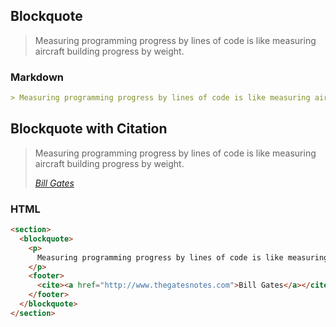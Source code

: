 ## Blockquote 

> Measuring programming progress by lines of code is like measuring aircraft building progress by weight.

### Markdown
```markdown
> Measuring programming progress by lines of code is like measuring aircraft building progress by weight.
```

## Blockquote with Citation
<section>
  <blockquote>
    <p>
      Measuring programming progress by lines of code is like measuring aircraft building progress by weight.
    </p>
    <footer>
      <cite><a href="http://www.thegatesnotes.com">Bill Gates</a></cite>
    </footer>
  </blockquote>
</section>

### HTML
```html
<section>
  <blockquote>
    <p>
      Measuring programming progress by lines of code is like measuring aircraft building progress by weight.
    </p>
    <footer>
      <cite><a href="http://www.thegatesnotes.com">Bill Gates</a></cite>
    </footer>
  </blockquote>
</section>
```